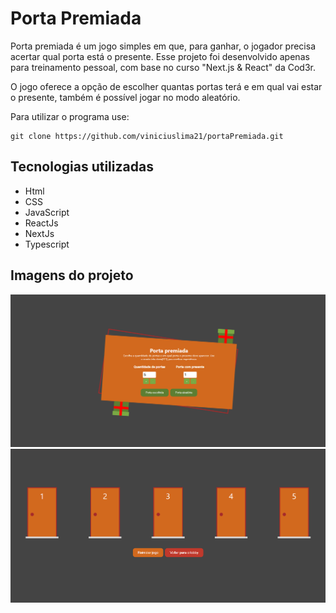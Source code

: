 # Porta Premiada
Porta premiada é um jogo simples em que, para ganhar, o jogador precisa acertar qual porta está o presente. Esse projeto foi desenvolvido apenas para treinamento pessoal, com base no curso "Next.js & React" da Cod3r.

O jogo oferece a opção de escolher quantas portas terá e em qual vai estar o presente, também é possível jogar no modo aleatório. 

Para utilizar o programa use: 

```
git clone https://github.com/viniciuslima21/portaPremiada.git
```

## Tecnologias utilizadas
* Html
* CSS
* JavaScript
* ReactJs
* NextJs
* Typescript

## Imagens do projeto
![Menu](./public/project1.png)
![Jogo](./public/project2.png)